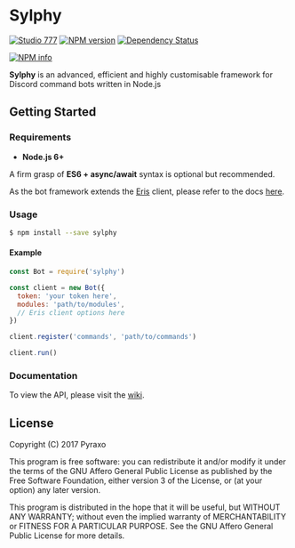 # Sylphy
[![Studio 777](https://discordapp.com/api/guilds/247727924889911297/embed.png)](https://discord.gg/bBqpAKw) [![NPM version](https://img.shields.io/npm/v/sylphy.svg?style=flat-square)](https://www.npmjs.com/package/sylphy) [![Dependency Status](https://img.shields.io/david/abalabahaha/eris.svg?style=flat-square)](https://david-dm.org/abalabahaha/eris)

<a href="https://nodei.co/npm/sylphy/"><img src="https://nodei.co/npm/sylphy.png?downloads=true&stars=true" alt="NPM info" /></a>

**Sylphy** is an advanced, efficient and highly customisable framework for Discord command bots written in Node.js

## Getting Started
### Requirements
* **Node.js 6+**

A firm grasp of **ES6 + async/await** syntax is optional but recommended.

As the bot framework extends the [Eris](https://github.com/abalabahaha/Eris) client, please refer to the docs [here](https://abal.moe/Eris/docs).

### Usage
```bash
$ npm install --save sylphy
```

#### Example
```js
const Bot = require('sylphy')

const client = new Bot({
  token: 'your token here',
  modules: 'path/to/modules',
  // Eris client options here
})

client.register('commands', 'path/to/commands')

client.run()
```

### Documentation
To view the API, please visit the [wiki](https://github.com/pyraxo/sylphy/wiki).

## License
Copyright (C) 2017  Pyraxo

This program is free software: you can redistribute it and/or modify
it under the terms of the GNU Affero General Public License as published
by the Free Software Foundation, either version 3 of the License, or
(at your option) any later version.

This program is distributed in the hope that it will be useful,
but WITHOUT ANY WARRANTY; without even the implied warranty of
MERCHANTABILITY or FITNESS FOR A PARTICULAR PURPOSE.  See the
GNU Affero General Public License for more details.

